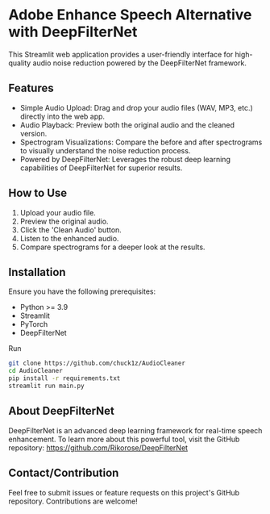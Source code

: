# Adobe Enhance Speech Alternative with DeepFilterNet
This Streamlit web application provides a user-friendly interface for high-quality audio noise reduction powered by the DeepFilterNet framework.

## Features
* Simple Audio Upload: Drag and drop your audio files (WAV, MP3, etc.) directly into the web app.</br>
* Audio Playback: Preview both the original audio and the cleaned version.</br>
* Spectrogram Visualizations: Compare the before and after spectrograms to visually understand the noise reduction process.</br>
* Powered by DeepFilterNet: Leverages the robust deep learning capabilities of DeepFilterNet for superior results.</br>

## How to Use
1. Upload your audio file.
2. Preview the original audio.
3. Click the 'Clean Audio' button.
4. Listen to the enhanced audio.
5. Compare spectrograms for a deeper look at the results.

## Installation
Ensure you have the following prerequisites:
- Python >= 3.9
- Streamlit
- PyTorch
- DeepFilterNet

Run
```bash
git clone https://github.com/chuck1z/AudioCleaner
cd AudioCleaner
pip install -r requirements.txt 
streamlit run main.py
```

## About DeepFilterNet
DeepFilterNet is an advanced deep learning framework for real-time speech enhancement. To learn more about this powerful tool, visit the GitHub repository: https://github.com/Rikorose/DeepFilterNet


## Contact/Contribution
Feel free to submit issues or feature requests on this project's GitHub repository. Contributions are welcome!
